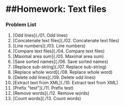 ##Homework: Text files
====================

### Problem List

1. [Odd lines](./01. Odd lines)
1. [Concatenate text files](./02. Concatenate text files)
1. [Line numbers](./03. Line numbers)
1. [Compare text files](./04. Compare text files)
1. [Maximal area sum](./05. Maximal area sum)
1. [Save sorted names](./06. Save sorted names)
1. [Replace sub-string](./07. Replace sub-string)
1. [Replace whole word](./08. Replace whole word)
1. [Delete odd lines](./09. Delete odd lines)
1. [Extract text from XML](./10. Extract text from XML)
1. [Prefix "test"](./11. Prefix test)
1. [Remove words](./12. Remove words)
1. [Count words](./13. Count words)
